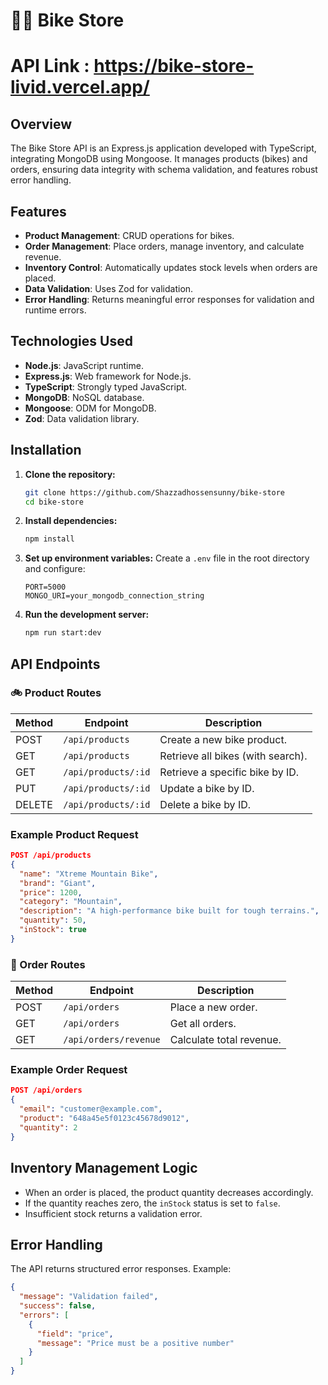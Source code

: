 # 🚴‍♂️ Bike Store

# API Link : https://bike-store-livid.vercel.app/

## Overview

The Bike Store API is an Express.js application developed with TypeScript, integrating MongoDB using Mongoose. It manages products (bikes) and orders, ensuring data integrity with schema validation, and features robust error handling.

## Features

- **Product Management**: CRUD operations for bikes.
- **Order Management**: Place orders, manage inventory, and calculate revenue.
- **Inventory Control**: Automatically updates stock levels when orders are placed.
- **Data Validation**: Uses Zod for validation.
- **Error Handling**: Returns meaningful error responses for validation and runtime errors.

## Technologies Used

- **Node.js**: JavaScript runtime.
- **Express.js**: Web framework for Node.js.
- **TypeScript**: Strongly typed JavaScript.
- **MongoDB**: NoSQL database.
- **Mongoose**: ODM for MongoDB.
- **Zod**: Data validation library.

## Installation

1. **Clone the repository:**

   ```bash
   git clone https://github.com/Shazzadhossensunny/bike-store
   cd bike-store
   ```

2. **Install dependencies:**

   ```bash
   npm install
   ```

3. **Set up environment variables:**
   Create a `.env` file in the root directory and configure:

   ```plaintext
   PORT=5000
   MONGO_URI=your_mongodb_connection_string
   ```

4. **Run the development server:**
   ```bash
   npm run start:dev
   ```

## API Endpoints

### 🚲 Product Routes

| Method | Endpoint            | Description                       |
| ------ | ------------------- | --------------------------------- |
| POST   | `/api/products`     | Create a new bike product.        |
| GET    | `/api/products`     | Retrieve all bikes (with search). |
| GET    | `/api/products/:id` | Retrieve a specific bike by ID.   |
| PUT    | `/api/products/:id` | Update a bike by ID.              |
| DELETE | `/api/products/:id` | Delete a bike by ID.              |

### Example Product Request

```json
POST /api/products
{
  "name": "Xtreme Mountain Bike",
  "brand": "Giant",
  "price": 1200,
  "category": "Mountain",
  "description": "A high-performance bike built for tough terrains.",
  "quantity": 50,
  "inStock": true
}
```

### 🛒 Order Routes

| Method | Endpoint              | Description              |
| ------ | --------------------- | ------------------------ |
| POST   | `/api/orders`         | Place a new order.       |
| GET    | `/api/orders`         | Get all orders.          |
| GET    | `/api/orders/revenue` | Calculate total revenue. |

### Example Order Request

```json
POST /api/orders
{
  "email": "customer@example.com",
  "product": "648a45e5f0123c45678d9012",
  "quantity": 2
}
```

## Inventory Management Logic

- When an order is placed, the product quantity decreases accordingly.
- If the quantity reaches zero, the `inStock` status is set to `false`.
- Insufficient stock returns a validation error.

## Error Handling

The API returns structured error responses. Example:

```json
{
  "message": "Validation failed",
  "success": false,
  "errors": [
    {
      "field": "price",
      "message": "Price must be a positive number"
    }
  ]
}
```

